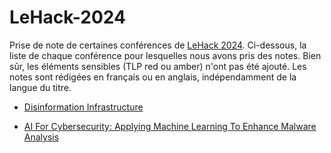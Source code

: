 # LeHack-2024

Prise de note de certaines conférences de [LeHack 2024](https://lehack.org/fr/). Ci-dessous, la liste de chaque conférence pour lesquelles nous avons pris des notes. Bien sûr, les éléments sensibles (TLP red ou amber) n'ont pas été ajouté. Les notes sont rédigées en français ou en anglais, indépendamment de la langue du titre.

- [Disinformation Infrastructure](disinformation-as-infrastructure/)

- [AI For Cybersecurity: Applying Machine Learning To Enhance Malware Analysis](malware-classification-with-ai/)
